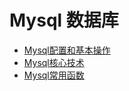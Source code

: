 # Mysql 数据库
+ [Mysql配置和基本操作](MysqlConfig.md)
+ [Mysql核心技术](MysqlInternals.md)
+ [Mysql常用函数](MysqlBo.md)
